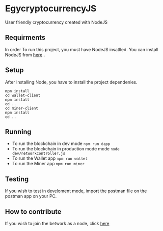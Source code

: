 # EgycryptocurrencyJS
User  friendly cryptocurrency created with NodeJS

Requirments
---------------------
In order To run this project, you must have NodeJS insatlled. You can install NodeJS from [here](https://nodejs.org/en/download/) .

Setup
---------------------
After Installing Node, you have to install the project dependenies.
```
npm install
cd wallet-client
npm install
cd ..
cd miner-client
npm install
cd ..
```

Running
---------------------
* To run the blockchain in dev mode ```npm run dapp```
* To run the blockchain in production mode mode ```node dev/networkController.js```
* To run the Wallet app  ```npm run wallet```
* To run the Miner app ```npm run miner```

Testing
---------------------
If you wish to test in develoment mode, import the postman file on the postman app on your PC.

How to contribute
---------------------
If you wish to join the betwork as a node, click [here](https://github.com/Shalabyyy/Egycryptucurrency-NODE)
